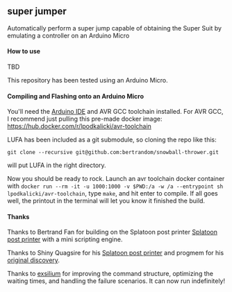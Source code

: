 ## super jumper

Automatically perform a super jump capable of obtaining the Super Suit by emulating a controller on an Arduino Micro

#### How to use

TBD

This repository has been tested using an Arduino Micro.

#### Compiling and Flashing onto an Arduino Micro

You'll need the [Arduino IDE](https://www.arduino.cc/en/software) and AVR GCC toolchain installed. For AVR GCC, I recommend just pulling this pre-made docker image: https://hub.docker.com/r/lpodkalicki/avr-toolchain

LUFA has been included as a git submodule, so cloning the repo like this:

```
git clone --recursive git@github.com:bertrandom/snowball-thrower.git
```

will put LUFA in the right directory.

Now you should be ready to rock. Launch an avr toolchain docker container with `docker run --rm -it -u 1000:1000 -v $PWD:/a -w /a --entrypoint sh lpodkalicki/avr-toolchain`, type `make`, and hit enter to compile. If all goes well, the printout in the terminal will let you know it finished the build.

#### Thanks

Thanks to Bertrand Fan for building on the Splatoon post printer [Splatoon post printer](https://github.com/shinyquagsire23/Switch-Fightstick) with a mini scripting engine.

Thanks to Shiny Quagsire for his [Splatoon post printer](https://github.com/shinyquagsire23/Switch-Fightstick) and progmem for his [original discovery](https://github.com/progmem/Switch-Fightstick).

Thanks to [exsilium](https://github.com/bertrandom/snowball-thrower/pull/1) for improving the command structure, optimizing the waiting times, and handling the failure scenarios. It can now run indefinitely!
